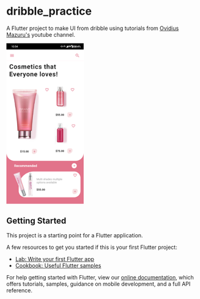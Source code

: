 # dribble_practice

A Flutter project to make UI from dribble using tutorials from [Ovidius Mazuru's](https://www.youtube.com/channel/UCJW25d8mW8ciz0DQC-5XNsQ/videos) youtube channel.


<img src="/assets/ss.png" width=40% height=40%>

## Getting Started

This project is a starting point for a Flutter application.

A few resources to get you started if this is your first Flutter project:

- [Lab: Write your first Flutter app](https://flutter.dev/docs/get-started/codelab)
- [Cookbook: Useful Flutter samples](https://flutter.dev/docs/cookbook)

For help getting started with Flutter, view our
[online documentation](https://flutter.dev/docs), which offers tutorials,
samples, guidance on mobile development, and a full API reference.
